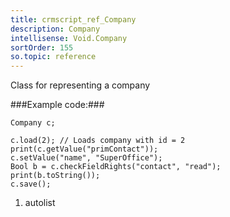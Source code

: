 ```yaml
---
title: crmscript_ref_Company
description: Company
intellisense: Void.Company
sortOrder: 155
so.topic: reference
---
```


Class for representing a company



###Example code:###


    Company c;
    
    c.load(2); // Loads company with id = 2
    print(c.getValue("primContact"));
    c.setValue("name", "SuperOffice");
    Bool b = c.checkFieldRights("contact", "read");
    print(b.toString());
    c.save();




1. autolist

